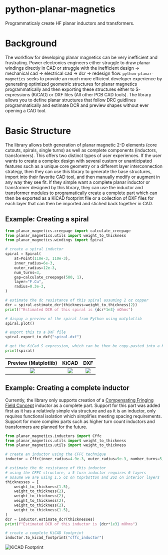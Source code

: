 # python-planar-magnetics
Programmaticaly create HF planar inductors and transformers.

# Background
The workflow for developing planar magnetics can be very inefficient and frustrating.  Power electronics engineers either struggle to draw planar windings directly in CAD or struggle with the inefficient design -> mechanical cad -> electrical cad -> dcr -> redesign flow.  `python-planar-magnetics` seeks to provide an much more efficient developer experience by generating optimized geometric structures for planar magnetics programmatically and then exporting these structures either to S-expressions (KiCAD) or DXF files (All other PCB CAD tools).  The library allows you to define planar structures that follow DRC guidlines programmatically and estimate DCR and preview shapes without ever opening a CAD tool.

# Basic Structure
The library allows both generation of planar magnetic 2-D elements (core cutouts, spirals, single turns) as well as complete components (inductors, transformers).  This offers two distinct types of user experiences.  If the user wants to create a complex design with several custom or unanticipated features such as a unique core geometry or a different layer interconnection strategy, then they can use this library to generate the base structures, import into their favorite CAD tool, and then manually modify or augment in any way they see fit.  If they simple want a complete planar inductor or transformer designed by this library, they can use the inductor and transformer modules to programatically create a complete part which can then be exported as a KiCAD footprint file or a collection of DXF files for each layer that can then be imported and stiched back together in CAD.

## Example: Creating a spiral

```python
from planar_magnetics.creepage import calculate_creepage
from planar_magnetics.utils import weight_to_thickness
from planar_magnetics.windings import Spiral

# create a spiral inductor
spiral = Spiral(
    at=Point(110e-3, 110e-3),
    inner_radius=6e-3,
    outer_radius=12e-3,
    num_turns=3,
    gap=calculate_creepage(500, 1),
    layer="F.Cu",
    radius=0.3e-3,
)

# estimate the dc resistance of this spiral assuming 2 oz copper
dcr = spiral.estimate_dcr(thickness=weight_to_thickness(2))
print(f"Estimated DCR of this spiral is {dcr*1e3} mOhms")

# dispay a preview of the spiral from Python using matplotlib
spiral.plot()

# export this to a DXF file
spiral.export_to_dxf("spiral.dxf")

# get the KiCad S expression, which can be then be copy-pasted into a KiCAD footprint file and edited from the footprint editer
print(spiral)
```

Preview (Matplotlib)       |  KiCAD                    |  DXF
:-------------------------:|:-------------------------:|:--------------------------:
![](https://github.com/dzimmanck/python-planar-magnetics/blob/main/images/3turn_spiral_matplotlib.png)  |  ![](https://github.com/dzimmanck/python-planar-magnetics/blob/main/images/3turn_spiral_kicad.png)  |  ![](https://github.com/dzimmanck/python-planar-magnetics/blob/main/images/3turn_spiral_dxf.png)

## Example: Creating a complete inductor

Currently, the library only supports creation of a [Compensating Fringing Field Concept](https://www.psma.com/sites/default/files/uploads/files/Introduction%20of%20the%20CFFC-Compensating%20Fringing%20Field%20Concept%20Schaefer%2C%20ETH%20Zurich.pdf) inductor as a complete part.  Support for this part was added first as it has a relatively simple via structure and as it is an inductor, only requires functional isolation which simplifies meeting spacing requirements.  Support for more complex parts such as higher turn count inductors and transformers are planned for the future.

```python
from planar_magnetics.inductors import Cffc
from planar_magnetics.utils import weight_to_thickness
from planar_magnetics.utils import weight_to_thickness

# create an inductor using the CFFC technique
inductor = Cffc(inner_radius=4.9e-3, outer_radius=9e-3, number_turns=5, voltage=500)

# estimate the dc resistance of this inductor
# using the CFFC structure, a 5 turn inductor requires 6 layers
# assume we are using 1.5 oz on top/botton and 2oz on interior layers
thicknesses = [
    weight_to_thickness(1.5),
    weight_to_thickness(2),
    weight_to_thickness(2),
    weight_to_thickness(2),
    weight_to_thickness(2),
    weight_to_thickness(1.5),
]
dcr = inductor.estimate_dcr(thicknesses)
print(f"Estimated DCR of this inductor is {dcr*1e3} mOhms")

# create a complete KiCAD footprint
inductor.to_kicad_footprint("cffc_inductor")
```

![KiCAD Footprint](https://github.com/dzimmanck/python-planar-magnetics/blob/main/images/cffc_kicad_footprint.png)
